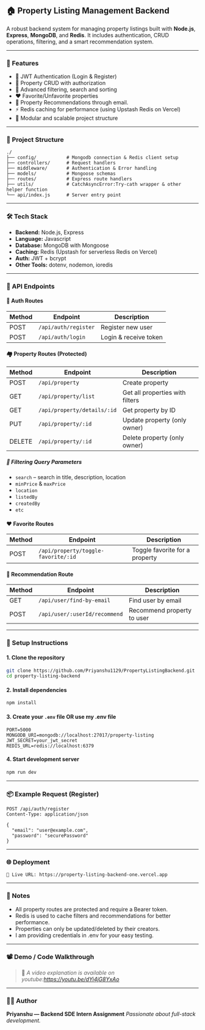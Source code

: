 ## 🏠 Property Listing Management Backend

A robust backend system for managing property listings built with **Node.js**, **Express**, **MongoDB**, and **Redis**. It includes authentication, CRUD operations, filtering, and a smart recommendation system.

---

### 🚀 Features

* 🔐 JWT Authentication (Login & Register)
* 🏢 Property CRUD with authorization
* 🔎 Advanced filtering, search and sorting
* ❤️ Favorite/Unfavorite properties
* 🤖 Property Recommendations through email.
* ⚡ Redis caching for performance (using Upstash Redis on Vercel)
* 🧰 Modular and scalable project structure

---

### 📁 Project Structure

```
./
├── config/           # Mongodb connection & Redis client setup
├── controllers/      # Request handlers
├── middleware/       # Authentication & Error handling
├── models/           # Mongoose schemas
├── routes/           # Express route handlers
├── utils/            # CatchAsyncError:Try-cath wrapper & other helper function
└── api/index.js      # Server entry point
```

---

### 🛠️ Tech Stack

* **Backend:** Node.js, Express
* **Language:** Javascript
* **Database:** MongoDB with Mongoose
* **Caching:** Redis (Upstash for serverless Redis on Vercel)
* **Auth:** JWT + bcrypt
* **Other Tools:** dotenv, nodemon, ioredis

---

### 🧪 API Endpoints

#### 🔐 Auth Routes

| Method | Endpoint             | Description           |
| ------ | -------------------- | --------------------- |
| POST   | `/api/auth/register` | Register new user     |
| POST   | `/api/auth/login`    | Login & receive token |

#### 🏘️ Property Routes (Protected)

| Method | Endpoint              | Description                     |
| ------ | --------------------- | ------------------------------- |
| POST   | `/api/property`     | Create property                 |
| GET    | `/api/property/list`     | Get all properties with filters |
| GET    | `/api/property/details/:id` | Get property by ID              |
| PUT    | `/api/property/:id` | Update property (only owner)    |
| DELETE | `/api/property/:id` | Delete property (only owner)    |

##### 🔎 Filtering Query Parameters

* `search` – search in title, description, location
* `minPrice` & `maxPrice`
* `location`
* `listedBy`
* `createdBy`
* `etc`

#### ❤️ Favorite Routes

| Method | Endpoint             | Description                    |
| ------ | -------------------- | ------------------------------ |
| POST   | `/api/property/toggle-favorite/:id` | Toggle favorite for a property |


#### 🎯 Recommendation Route

| Method | Endpoint               | Description                  |
| ------ | ---------------------- | ---------------------------- |
| GET    | `/api/user/find-by-email` | Find user by email |
| POST    | `/api/user/:userId/recommend` | Recommend property to user |

---

### 🧳 Setup Instructions

#### 1. Clone the repository

```bash
git clone https://github.com/Priyanshu1129/PropertyListingBackend.git
cd property-listing-backend
```

#### 2. Install dependencies

```bash
npm install
```

#### 3. Create your `.env` file OR use my .env file

```
PORT=5000
MONGODB_URI=mongodb://localhost:27017/property-listing
JWT_SECRET=your_jwt_secret
REDIS_URL=redis://localhost:6379
```

#### 4. Start development server

```bash
npm run dev
```

---

### 📦 Example Request (Register)

```http
POST /api/auth/register
Content-Type: application/json

{
  "email": "user@example.com",
  "password": "securePassword"
}
```

---

### 🌐 Deployment

```
🔗 Live URL: https://property-listing-backend-one.vercel.app
```


---

### 📌 Notes

* All property routes are protected and require a Bearer token.
* Redis is used to cache filters and recommendations for better performance.
* Properties can only be updated/deleted by their creators.
* I am providing credentials in .env for your easy testing.

---

### 📽️ Demo / Code Walkthrough

> 🎥 *A video explanation is available on youtube:https://youtu.be/dYi4jG8YxAo*

---

### 🙋‍♂️ Author

**Priyanshu — Backend SDE Intern Assignment**
*Passionate about full-stack development.*
